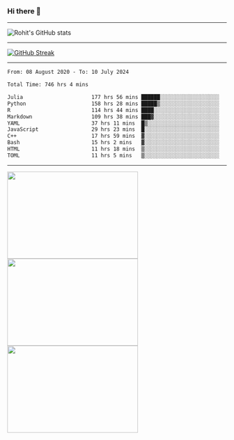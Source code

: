 ### Hi there 👋

<hr/>

![Rohit's GitHub stats](https://github-readme-stats.vercel.app/api?username=RohitRathore1&show_icons=true&theme=transparent)

<hr/>

[![GitHub Streak](http://github-readme-streak-stats.herokuapp.com?user=RohitRathore1&theme=dark&mode=weekly)](https://git.io/streak-stats)

<hr/>

<!--START_SECTION:waka-->

```txt
From: 08 August 2020 - To: 10 July 2024

Total Time: 746 hrs 4 mins

Julia                      177 hrs 56 mins ██████░░░░░░░░░░░░░░░░░░░   23.85 %
Python                     158 hrs 28 mins █████▒░░░░░░░░░░░░░░░░░░░   21.24 %
R                          114 hrs 44 mins ████░░░░░░░░░░░░░░░░░░░░░   15.38 %
Markdown                   109 hrs 38 mins ███▓░░░░░░░░░░░░░░░░░░░░░   14.70 %
YAML                       37 hrs 11 mins  █▒░░░░░░░░░░░░░░░░░░░░░░░   04.99 %
JavaScript                 29 hrs 23 mins  █░░░░░░░░░░░░░░░░░░░░░░░░   03.94 %
C++                        17 hrs 59 mins  ▓░░░░░░░░░░░░░░░░░░░░░░░░   02.41 %
Bash                       15 hrs 2 mins   ▓░░░░░░░░░░░░░░░░░░░░░░░░   02.02 %
HTML                       11 hrs 18 mins  ▒░░░░░░░░░░░░░░░░░░░░░░░░   01.52 %
TOML                       11 hrs 5 mins   ▒░░░░░░░░░░░░░░░░░░░░░░░░   01.49 %
```

<!--END_SECTION:waka-->

<hr/>

<p>
  <img src="https://wakatime.com/share/@TeAmp0is0N/0205e68a-e5ed-48bf-b870-3c94c1fa77d3.svg" width="300" height="200">
  <img src="https://wakatime.com/share/@TeAmp0is0N/3935ee43-08a3-493e-8b95-60c1f9204b15.svg" width="300" height="200">
  <img src="https://wakatime.com/share/@TeAmp0is0N/8717aacc-7340-44e0-abb1-987dc9823fcd.svg" width="300" height="200">
</p>




